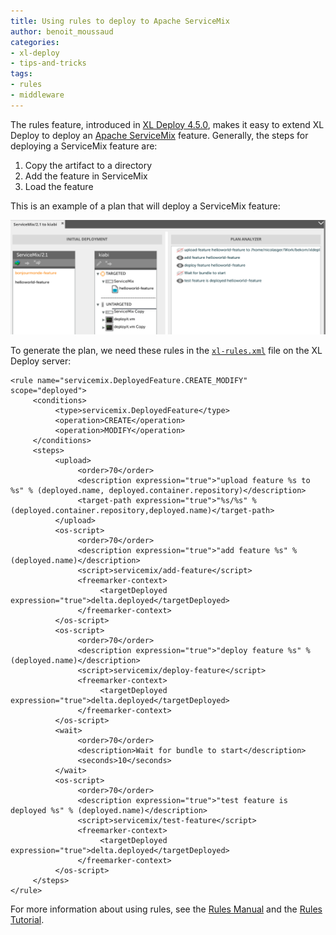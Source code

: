 ```yaml
---
title: Using rules to deploy to Apache ServiceMix
author: benoit_moussaud
categories:
- xl-deploy
- tips-and-tricks
tags:
- rules
- middleware
---
```


The rules feature, introduced in [XL Deploy 4.5.0](http://docs.xebialabs.com/product-version.html#/xl%20deploy/4.5.x), makes it easy to extend XL Deploy to deploy an [Apache ServiceMix](http://servicemix.apache.org/) feature. Generally, the steps for deploying a ServiceMix feature are:

1. Copy the artifact to a directory
1. Add the feature in ServiceMix
1. Load the feature

This is an example of a plan that will deploy a ServiceMix feature:

![Deployment to ServiceMix](/images/xl_deploy_rules_apache_servicemix.png)

To generate the plan, we need these rules in the [`xl-rules.xml`](http://docs.xebialabs.com/releases/4.5/xl-deploy/rulesmanual.html#where-to-define-rules) file on the XL Deploy server:

	<rule name="servicemix.DeployedFeature.CREATE_MODIFY" scope="deployed">
		 <conditions>
			  <type>servicemix.DeployedFeature</type>
			  <operation>CREATE</operation>
			  <operation>MODIFY</operation>
		 </conditions>
		 <steps>
			  <upload>
				   <order>70</order>
				   <description expression="true">"upload feature %s to %s" % (deployed.name, deployed.container.repository)</description>
				   <target-path expression="true">"%s/%s" % (deployed.container.repository,deployed.name)</target-path>
			  </upload>
			  <os-script>
				   <order>70</order>
				   <description expression="true">"add feature %s" % (deployed.name)</description>
				   <script>servicemix/add-feature</script>
				   <freemarker-context>
						<targetDeployed expression="true">delta.deployed</targetDeployed>
				   </freemarker-context>
			  </os-script>
			  <os-script>
				   <order>70</order>
				   <description expression="true">"deploy feature %s" % (deployed.name)</description>
				   <script>servicemix/deploy-feature</script>
				   <freemarker-context>
						<targetDeployed expression="true">delta.deployed</targetDeployed>
				   </freemarker-context>
			  </os-script>
			  <wait>
				   <order>70</order>
				   <description>Wait for bundle to start</description>
				   <seconds>10</seconds>
			  </wait>
			  <os-script>
				   <order>70</order>
				   <description expression="true">"test feature is deployed %s" % (deployed.name)</description>
				   <script>servicemix/test-feature</script>
				   <freemarker-context>
						<targetDeployed expression="true">delta.deployed</targetDeployed>
				   </freemarker-context>
			  </os-script>
		 </steps>
	</rule>

For more information about using rules, see the [Rules Manual](http://docs.xebialabs.com/releases/latest/deployit/rulesmanual.html) and the [Rules Tutorial](http://docs.xebialabs.com/releases/latest/deployit/rulestutorial.html).
